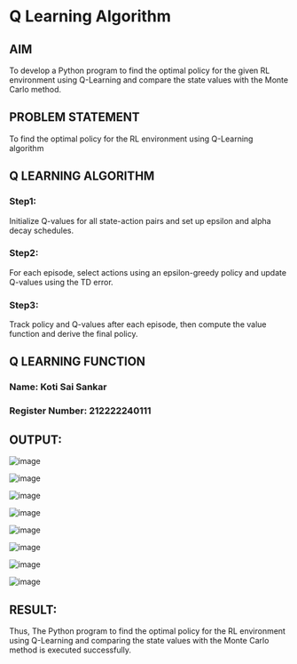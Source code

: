 # Q Learning Algorithm


## AIM
To develop a Python program to find the optimal policy for the given RL environment using Q-Learning and compare the state values with the Monte Carlo method.

## PROBLEM STATEMENT
To find the optimal policy for the RL environment using Q-Learning algorithm

## Q LEARNING ALGORITHM
### Step1:
Initialize Q-values for all state-action pairs and set up epsilon and alpha decay schedules.

### Step2:
For each episode, select actions using an epsilon-greedy policy and update Q-values using the TD error.

### Step3:
Track policy and Q-values after each episode, then compute the value function and derive the final policy.

## Q LEARNING FUNCTION
### Name: Koti Sai Sankar  
### Register Number: 212222240111




## OUTPUT:

![image](https://github.com/user-attachments/assets/58ba17ce-f561-4a9d-a32b-f23f0a51c570)



![image](https://github.com/user-attachments/assets/d30f8ef4-cfc6-4f97-b030-96f84c4174a6)



![image](https://github.com/user-attachments/assets/c3243e90-ec65-4053-b5d7-1327671f2fc0)



![image](https://github.com/user-attachments/assets/14b2a9b3-b48d-46fd-8311-e0780239a399)



![image](https://github.com/user-attachments/assets/c2c51a6e-642e-485a-9b86-79e20fc231cb)



![image](https://github.com/user-attachments/assets/00a8a950-f6cd-4bde-b692-e04594a5a62f)



![image](https://github.com/user-attachments/assets/3be0a68a-6365-4666-bd90-9d18a23fe7bc)



![image](https://github.com/user-attachments/assets/16a324f3-c47d-4945-ab5e-53cc3e81170b)




## RESULT:

Thus, The Python program to find the optimal policy for the RL environment using Q-Learning and comparing the state values with the Monte Carlo method is executed successfully.
